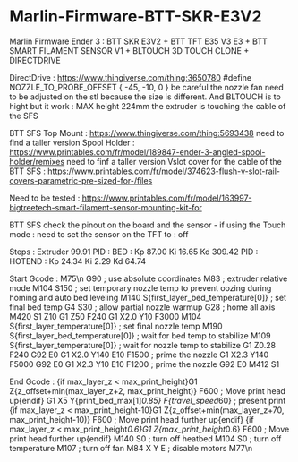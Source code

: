 # Marlin-Firmware-BTT-SKR-E3V2
Marlin Firmware Ender 3 :  BTT SKR E3V2 + BTT TFT E35 V3 E3 + BTT SMART FILAMENT SENSOR V1 + BLTOUCH 3D TOUCH CLONE + DIRECTDRIVE

DirectDrive : https://www.thingiverse.com/thing:3650780 #define NOZZLE_TO_PROBE_OFFSET { -45, -10, 0 } be careful the nozzle fan need to be adjusted on the stl because the size is different. And BLTOUCH is to hight but it work : MAX height 224mm the extruder is touching the cable of the SFS

BTT SFS Top Mount : https://www.thingiverse.com/thing:5693438 need to find a taller version
Spool Holder : https://www.printables.com/fr/model/189847-ender-3-angled-spool-holder/remixes need to finf a taller version
Vslot cover for the cable of the BTT SFS : https://www.printables.com/fr/model/374623-flush-v-slot-rail-covers-parametric-pre-sized-for-/files

Need to be tested  : https://www.printables.com/fr/model/163997-bigtreetech-smart-filament-sensor-mounting-kit-for

BTT SFS check the pinout on the board and the sensor - if using the Touch mode : need to set the sensor on the TFT to : off

Steps : Extruder 99.91
PID : BED : Kp 87.00 Ki 16.65 Kd 309.42
PID : HOTEND : Kp 24.34 Ki 2.29 Kd 64.74

Start Gcode : 
M75\n
G90 ; use absolute coordinates
M83 ; extruder relative mode
M104 S150 ; set temporary nozzle temp to prevent oozing during homing and auto bed leveling
M140 S{first_layer_bed_temperature[0]} ; set final bed temp
G4 S30 ; allow partial nozzle warmup
G28 ; home all axis
M420 S1 Z10
G1 Z50 F240
G1 X2.0 Y10 F3000
M104 S{first_layer_temperature[0]} ; set final nozzle temp
M190 S{first_layer_bed_temperature[0]} ; wait for bed temp to stabilize
M109 S{first_layer_temperature[0]} ; wait for nozzle temp to stabilize
G1 Z0.28 F240
G92 E0
G1 X2.0 Y140 E10 F1500 ; prime the nozzle
G1 X2.3 Y140 F5000
G92 E0
G1 X2.3 Y10 E10 F1200 ; prime the nozzle
G92 E0
M412 S1

End Gcode :
{if max_layer_z < max_print_height}G1 Z{z_offset+min(max_layer_z+2, max_print_height)} F600 ; Move print head up{endif}
G1 X5 Y{print_bed_max[1]*0.85} F{travel_speed*60} ; present print
{if max_layer_z < max_print_height-10}G1 Z{z_offset+min(max_layer_z+70, max_print_height-10)} F600 ; Move print head further up{endif}
{if max_layer_z < max_print_height*0.6}G1 Z{max_print_height*0.6} F600 ; Move print head further up{endif}
M140 S0 ; turn off heatbed
M104 S0 ; turn off temperature
M107 ; turn off fan
M84 X Y E ; disable motors
M77\n
